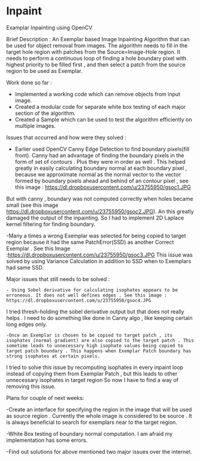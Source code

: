 Inpaint
=======

Examplar Inpainting using OpenCV

Brief Description : An Exemplar based Image Inpainting Algorithm that can be used for object removal from images. The algorithm needs to fill in the target hole region with patches from the Source=Image-Hole region. It needs to perform a continuous loop of finding a hole boundary pixel with highest priority to be filled first , and then select a patch from the source region to be used as Exemplar.

Work done so far :
 - Implemented a working code which can remove objects from input image.
 - Created a modular code for separate white box testing of each major section of the algorithm.
 - Created a Sample which can be used to test the algorithm efficiently on multiple images.
 
Issues that occurred and how were they solved :
   - Earlier used OpenCV Canny Edge Detection to find boundary pixels(fill front). Canny had an advantage of finding the boundary pixels in the form of set of contours . Plus they were in order as well . This helped greatly in easily calculating boundary normal at each boundary pixel , because we approximate normal as the normal vector to the vector formed by boundary pixels ahead and behind of an contour pixel , see this image : 
https://dl.dropboxusercontent.com/u/23755950/gsoc1.JPG

But with canny , boundary was not computed correctly when holes became small (see this image https://dl.dropboxusercontent.com/u/23755950/gsoc2.JPG). An this greatly damaged the output of the inpainting. So I had to implement 2D Laplace kernel filtering for finding boundary. 


   -Many a times a wrong Exemplar was selected for being copied to target region because it had the same PatchError(SSD) as another Correct Exemplar . See this Image :https://dl.dropboxusercontent.com/u/23755950/gsoc3.JPG
This issue was solved by using Variance Calculation in addition to SSD when to Exemplars had same SSD.



Major issues that still needs to be solved :

    - Using Sobel derivative for calculating isophates appears to be erroneous. It does not well defines edges . See this image : https://dl.dropboxusercontent.com/u/23755950/gsoc4.JPG
I tried thresh-holding the sobel derivative output but that does not really helps . I need to do something like done in Canny algo , like keeping certain long edges only.

    -Once an Exemplar is chosen to be copied to target patch , its isophates (normal gradient) are also copied to the target patch . This sometime leads to unnecessary high isophate values being copied to target patch boundary . This happens when Exemplar Patch boundary has strong isophates at certain pixels. 
I tried to solve this issue by recomputing isophates in every inpaint loop instead of copying them from Exemplar Patch , but this leads to other unnecessary isophates in target region
So now I have to find a way of removing this issue.



Plans for couple of next weeks:
 
-Create an interface for specifying the region in the image that will be used as source region . Currently the whole image is considered to be source . It is always beneficial to search for exemplars near to the target region.

-White Box testing of boundary normal computation. I am afraid my implementation has some errors. 

-Find out solutions for above mentioned two major issues over the internet.
